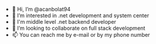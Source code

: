 - 👋 Hi, I’m @acanbolat94
- 👀 I’m interested in .net development and system center
- 🌱 I'm middle level .net backend developer
- 💞️ I’m looking to collaborate on full stack development
- 📫 You can reach me by e-mail or by my phone number

<!---
acanbolat94/acanbolat94 is a ✨ special ✨ repository because its `README.md` (this file) appears on your GitHub profile.
You can click the Preview link to take a look at your changes.
--->

